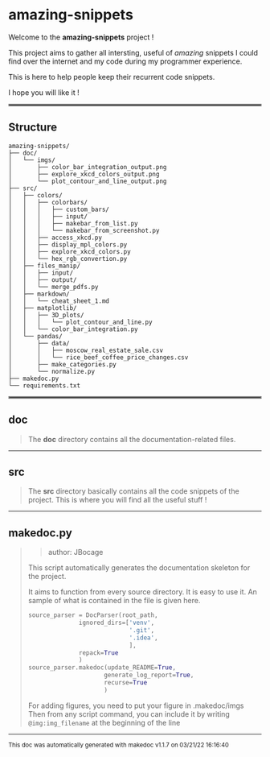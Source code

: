 # amazing-snippets

Welcome to the **amazing-snippets** project !

This project aims to gather all intersting, useful of _amazing_ snippets I could  find 
over the internet and my code during my programmer experience.

This is here to help people keep their recurrent code snippets. 

I hope you will like it !
<hr style="border:2px solid gray"> </hr>

## Structure 
```
amazing-snippets/
├── doc/
│   └── imgs/
│       ├── color_bar_integration_output.png
│       ├── explore_xkcd_colors_output.png
│       └── plot_contour_and_line_output.png
├── src/
│   ├── colors/
│   │   ├── colorbars/
│   │   │   ├── custom_bars/
│   │   │   ├── input/
│   │   │   ├── makebar_from_list.py
│   │   │   └── makebar_from_screenshot.py
│   │   ├── access_xkcd.py
│   │   ├── display_mpl_colors.py
│   │   ├── explore_xkcd_colors.py
│   │   └── hex_rgb_convertion.py
│   ├── files_manip/
│   │   ├── input/
│   │   ├── output/
│   │   └── merge_pdfs.py
│   ├── markdown/
│   │   └── cheat_sheet_1.md
│   ├── matplotlib/
│   │   ├── 3D_plots/
│   │   │   └── plot_contour_and_line.py
│   │   └── color_bar_integration.py
│   └── pandas/
│       ├── data/
│       │   ├── moscow_real_estate_sale.csv
│       │   └── rice_beef_coffee_price_changes.csv
│       ├── make_categories.py
│       └── normalize.py
├── makedoc.py
└── requirements.txt
```

<hr style="border:2px solid gray"> </hr>

## doc
>
>The **doc** directory contains all the documentation-related files.
---
## src
>
>The **src** directory basically contains all the code snippets of the project. This is where you will find all the useful stuff !
---
## makedoc.py
>> author: JBocage
>
>This script automatically generates the documentation skeleton for the project.
>
>It aims to function from every source directory. It is easy to use it. An sample of what is contained in the file is given here.
>
>```python
>source_parser = DocParser(root_path,
>               ignored_dirs=['venv',
>                             '.git',
>                             '.idea',
>                             ],
>               repack=True
>               )
>source_parser.makedoc(update_README=True,
>                      generate_log_report=True,
>                      recurse=True
>                      )
>```
>
>For adding figures, you need to put your figure in .makedoc/imgs
>Then from any script command, you can include it by writing `@img:img_filename` at the beginning of the line

---




<sub>This doc was automatically generated with makedoc v1.1.7 on  03/21/22 16:16:40 